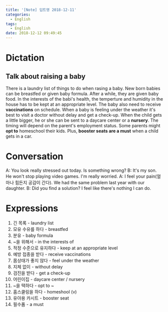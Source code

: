 ```yaml
---
title: '[Note] 입트영 2018-12-11'
categories:
  - English
tags:
  - English
date: 2018-12-12 09:49:45
---
```


# Dictation

## Talk about raising a baby

There is a laundry list of things to do when rasing a baby. New born babies can be breastfed or given baby formula. After a while, they are given baby food. In the interests of the babi's health, the temperture and humidity in the house has to be kept at an appropriate level. The baby also need to receive **vaccinations** on schedule. When a baby is feeling under the weather it's best to visit a doctor without delay and get a check-up. When the child gets a little bigger, he or she can be sent to a daycare center or a **nursery**. The timing will depend on the parent's employment status. Some parents might **opt to** homeschool their kids. Plus, **booster seats are a must** when a child gets in a car.

# Conversation

A: You look really stressed out today. Is something wrong?
B: It's my son. He won't stop playing video games. I'm really worried. 
A: I feel your pain(얼마나 힘든지 공감이 간다). We had the same problem last year with our daughter.
B: Did you find a solution? I feel like there's nothing I can do.

# Expressions

1. 긴 목록 - laundry list
2. 모유 수유를 하다 - breastfed
3. 분유 - baby formula
4. ~을 위해서 - in the interests of
5. 적정 수준으로 유지하다 - keep at an appropriate level
6. 예방 접종을 받다 - receive vaccinations
7. 몸상태가 좋지 않다 - feel under the weather
8. 지체 없이 - without delay
9. 검진을 받다 - get a check-up
10. 어린이집 - daycare center / nursery
11. ~을 택하다 - opt to ~
12. 홈스쿨링을 하다 - homeshool (v)
13. 유아용 카시트 - booster seat
14. 필수품 - a must